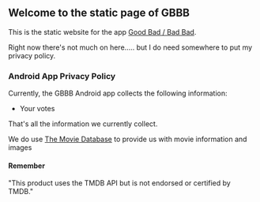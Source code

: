## Welcome to the static page of GBBB

This is the static website for the app [Good Bad / Bad Bad](https://gbbb.me/).

Right now there's not much on here..... but I do need somewhere to put my privacy policy.

### Android App Privacy Policy

Currently, the GBBB Android app collects the following information:

- Your votes

That's all the information we currently collect.

We do use [The Movie Database](https://www.themoviedb.org/) to provide us with movie information and images

#### Remember

"This product uses the TMDB API but is not endorsed or certified by TMDB."


